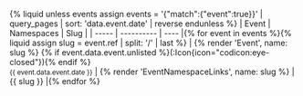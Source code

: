 {% liquid
unless events
  assign events = '{"match":{"event":true}}' | query_pages | sort: 'data.event.date' | reverse
endunless
%}
| Event | Namespaces | Slug |
| ----- | ---------- | ---- |{% for event in events %}{% liquid
assign slug = event.ref | split: '/' | last
%}
| {% render 'Event', name: slug %} {% if event.data.event.unlisted %}(:Icon{icon="codicon:eye-closed"}){% endif %}<br><small>{{ event.data.event.date }}</small> | {% render 'EventNamespaceLinks', name: slug %} | {{ slug }} |{% endfor %}